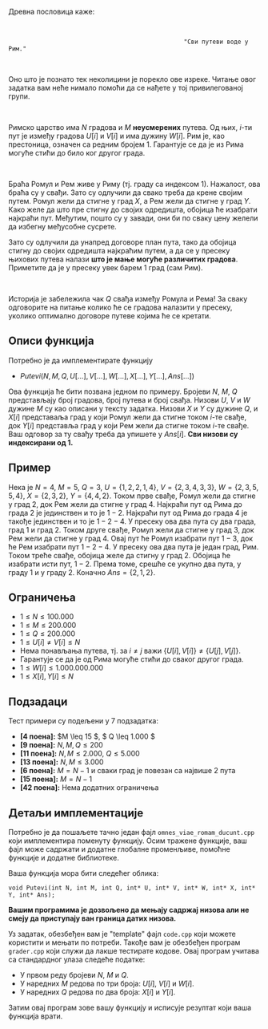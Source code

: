 ﻿Древна пословица каже:

<br>

                                                     "Сви путеви воде у Рим."

<br>

Оно што је познато тек неколицини је порекло ове изреке. Читање овог задатка вам неће нимало помоћи да се нађете у тој привилегованој групи. 

<br>

Римско царство има $N$ градова и $M$ **неусмерених** путева. Од њих, $i$-ти пут је између градова $U[i]$ и $V[i]$ и има дужину $W[i]$. Рим је, као престоница, означен са редним бројем $1$. Гарантује се да је из Рима могуће стићи до било ког другог града. 

<br>

Браћа Ромул и Рем живе у Риму (тј. граду са индексом $1$). Нажалост, ова браћа су у свађи. Зато су одлучили да свако треба да крене својим путем. Ромул жели да стигне у град $X$, а Рем жели да стигне у град $Y$. Како желе да што пре стигну до својих одредишта, обојица ће изабрати најкраћи пут. Међутим, пошто су у завади, они би по сваку цену желели да избегну међусобне сусрете. 

Зато су одлучили да унапред договоре план пута, тако да обојица стигну до својих одредишта најкраћим путем, а да се у пресеку њихових путева налази **што је мање могуће различитих градова**. Приметите да је у пресеку увек барем $1$ град (сам Рим).

<br>

Историја је забележила чак $Q$ свађа између Ромула и Рема! За сваку одговорите на питање колико ће се градова налазити у пресеку, уколико оптимално договоре путеве којима ће се кретати.

## Описи функција

Потребно је да имплементирате функцију

-   $Putevi(N, M, Q, U[\ldots], V[\ldots], W[\ldots], X[\ldots], Y[\ldots], Ans[\ldots])$

Ова функција ће бити позвана једном по примеру. Бројеви $N$, $M$, $Q$ представљају број градова, број путева и број свађа. Низови $U$, $V$ и $W$ дужине $M$ су као описани у тексту задатка. Низови $X$ и $Y$ су дужине $Q$, и $X[i]$ представаља град у који Ромул жели да стигне током $i$-те свађе, док $Y[i]$ представља град у који Рем жели да стигне током $i$-те свађе. Ваш одговор за ту свађу треба да упишете у $Ans[i]$.
   **Сви низови су индексирани од 1.**

## Пример

Нека је $N=4$, $М=5$, $Q=3$,  $U=\{1,2,2,1,4\}$, $V=\{2, 3, 4, 3, 3\}$, $W=\{2, 3, 5, 5, 4\}$, $X = \{2,3,2\}$, $Y=\{4,4,2\}$. Током прве свађе, Ромул жели да стигне у град $2$, док Рем жели да стигне у град $4$. Најкраћи пут од Рима до града $2$ је јединствен и то је $1 - 2$. Најкраћи пут од Рима до града $4$ је такође јединствен и то је $1 - 2 - 4$. У пресеку ова два пута су два града, град $1$ и град $2$. Током друге свађе, Ромул жели да стигне у град $3$, док Рем жели да стигне у град $4$. Овај пут ће Ромул изабрати пут $1 - 3$, док ће Рем изабрати пут $1 - 2 - 4$. У пресеку ова два пута је један град, Рим. Током треће свађе, обојица желе да стигну у град $2$. Обојица ће изабрати исти пут, $1 - 2$. Према томе, срешће се укупно два пута, у граду $1$ и у граду $2$. Коначно $Ans=\{2,1,2\}$.
## Ограничења

-  $1 \leq N \leq 100.000$
-  $1 \leq M \leq 200.000$
-  $1 \leq Q \leq 200.000$
-  $1 \leq U[i] \neq V[i] \leq N$
-  Нема понављања путева, тј. за $i \neq j$ важи $\{U[i],V[i]\} \neq \{U[j],V[j]\}$.
-  Гарантује се да је од Рима могуће стићи до сваког другог града.
-   $1 \leq W[i] \leq 1.000.000.000$
-   $1 \leq X[i], Y[i] \leq N$

## Подзадаци

Тест примери су подељени у $7$ подзадатка:

-   **[4 поена]:** $M \leq 15 $, $ Q \leq 1.000 $
-   **[9 поена]:** $N, M, Q \leq 200$
-   **[11 поена]:** $N, M \leq 2.000$, $Q \leq 5.000$
-   **[13 поена]:** $N, M \leq 3.000$
-   **[6 поена]:** $M = N - 1$ и сваки град је повезан са највише $2$ пута
-   **[15 поена]:** $M = N - 1$
-   **[42 поена]:** Нема додатних ограничења

## Детаљи имплементације

Потребно је да пошаљете тачно један фајл  `omnes_viae_romam_ducunt.cpp`  који имплементира поменуту функцију. Осим тражене функције, ваш фајл може садржати и додатне глобалне променљиве, помоћне функције и додатне библиотеке.

Ваша функција мора бити следећег облика:

`void Putevi(int N, int M, int Q, int* U, int* V, int* W, int* X, int* Y, int* Ans);`

**Вашим програмима је дозвољено да мењају садржај низова али не смеју да приступају ван граница датих низова.**

Уз задатак, обезбеђен вам је "template" фајл  `code.cpp`  који можете користити и мењати по потреби. Такође вам је обезбеђен програм  `grader.cpp`  који служи да лакше тестирате кодове. Овај програм учитава са стандардног улаза следеће податке:

-   У првом реду бројеви $N$, $M$ и $Q$.
-   У наредних $M$ редова по три броја: $U[i]$, $V[i]$ и $W[i]$.
-   У наредних $Q$ редова по два  броја: $X[i]$ и $Y[i]$.

Затим овај програм зове вашу функцију и исписује резултат који ваша функција врати.
